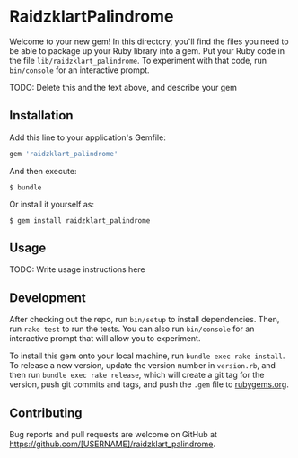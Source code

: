 # RaidzklartPalindrome

Welcome to your new gem! In this directory, you'll find the files you need to be able to package up your Ruby library into a gem. Put your Ruby code in the file `lib/raidzklart_palindrome`. To experiment with that code, run `bin/console` for an interactive prompt.

TODO: Delete this and the text above, and describe your gem

## Installation

Add this line to your application's Gemfile:

```ruby
gem 'raidzklart_palindrome'
```

And then execute:

    $ bundle

Or install it yourself as:

    $ gem install raidzklart_palindrome

## Usage

TODO: Write usage instructions here

## Development

After checking out the repo, run `bin/setup` to install dependencies. Then, run `rake test` to run the tests. You can also run `bin/console` for an interactive prompt that will allow you to experiment.

To install this gem onto your local machine, run `bundle exec rake install`. To release a new version, update the version number in `version.rb`, and then run `bundle exec rake release`, which will create a git tag for the version, push git commits and tags, and push the `.gem` file to [rubygems.org](https://rubygems.org).

## Contributing

Bug reports and pull requests are welcome on GitHub at https://github.com/[USERNAME]/raidzklart_palindrome.
